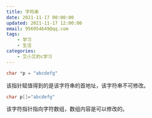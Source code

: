 ```yaml
---
title: 字符串
date: 2021-11-17 00:00:00
updated: 2021-11-17 12:00:00
email: 956954649@qq.com
tags:
    - 学习
    - 生活
categories:
    - 艾小艾的c学习
---
```


```c
char *p = "abcdefg"
```

该指针赋值得到的是该字符串的首地址，该字符串不可修改。

```c
char p[]="abcdefg"
```

该字符指针指向字符数组，数组内容是可以修改的。
